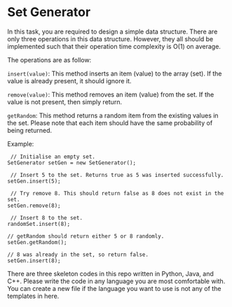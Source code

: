 Set Generator
==========

In this task, you are required to design a simple data structure. There are only three operations in this data structure.
However, they all should be implemented such that their operation time complexity is O(1) on average.

The operations are as follow:

`insert(value)`: This method inserts an item (value) to the array (set). If the value is already present, it should ignore it.

`remove(value)`: This method removes an item (value) from the set. If the value is not present, then simply return.

`getRandom`: This method returns a random item from the existing values in the set. Please note that each item should have
the same probability of being returned.


Example:

````
 // Initialise an empty set.
SetGenerator setGen = new SetGenerator();

 // Insert 5 to the set. Returns true as 5 was inserted successfully.
setGen.insert(5);

 // Try remove 8. This should return false as 8 does not exist in the set.
setGen.remove(8);

 // Insert 8 to the set.
randomSet.insert(8);

// getRandom should return either 5 or 8 randomly.
setGen.getRandom();

// 8 was already in the set, so return false.
setGen.insert(8);

````

There are three skeleton codes in this repo written in Python, Java, and C++. Please write the code in any language you
are most comfortable with. You can create a new file if the language you want to use is not any of the templates in here.